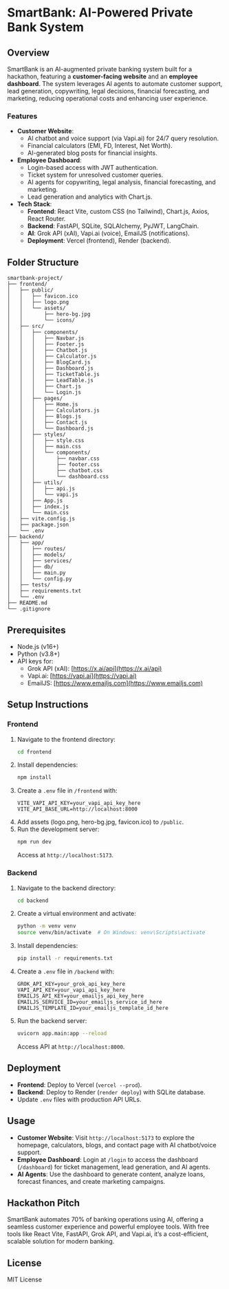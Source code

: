 # SmartBank: AI-Powered Private Bank System

## Overview
SmartBank is an AI-augmented private banking system built for a hackathon, featuring a **customer-facing website** and an **employee dashboard**. The system leverages AI agents to automate customer support, lead generation, copywriting, legal decisions, financial forecasting, and marketing, reducing operational costs and enhancing user experience.

### Features
- **Customer Website**:
  - AI chatbot and voice support (via Vapi.ai) for 24/7 query resolution.
  - Financial calculators (EMI, FD, Interest, Net Worth).
  - AI-generated blog posts for financial insights.
- **Employee Dashboard**:
  - Login-based access with JWT authentication.
  - Ticket system for unresolved customer queries.
  - AI agents for copywriting, legal analysis, financial forecasting, and marketing.
  - Lead generation and analytics with Chart.js.
- **Tech Stack**:
  - **Frontend**: React Vite, custom CSS (no Tailwind), Chart.js, Axios, React Router.
  - **Backend**: FastAPI, SQLite, SQLAlchemy, PyJWT, LangChain.
  - **AI**: Grok API (xAI), Vapi.ai (voice), EmailJS (notifications).
  - **Deployment**: Vercel (frontend), Render (backend).

## Folder Structure
```
smartbank-project/
├── frontend/
│   ├── public/
│   │   ├── favicon.ico
│   │   ├── logo.png
│   │   └── assets/
│   │       ├── hero-bg.jpg
│   │       └── icons/
│   ├── src/
│   │   ├── components/
│   │   │   ├── Navbar.js
│   │   │   ├── Footer.js
│   │   │   ├── Chatbot.js
│   │   │   ├── Calculator.js
│   │   │   ├── BlogCard.js
│   │   │   ├── Dashboard.js
│   │   │   ├── TicketTable.js
│   │   │   ├── LeadTable.js
│   │   │   ├── Chart.js
│   │   │   └── Login.js
│   │   ├── pages/
│   │   │   ├── Home.js
│   │   │   ├── Calculators.js
│   │   │   ├── Blogs.js
│   │   │   ├── Contact.js
│   │   │   └── Dashboard.js
│   │   ├── styles/
│   │   │   ├── style.css
│   │   │   ├── main.css
│   │   │   └── components/
│   │   │       ├── navbar.css
│   │   │       ├── footer.css
│   │   │       ├── chatbot.css
│   │   │       └── dashboard.css
│   │   ├── utils/
│   │   │   ├── api.js
│   │   │   └── vapi.js
│   │   ├── App.js
│   │   ├── index.js
│   │   └── main.css
│   ├── vite.config.js
│   ├── package.json
│   └── .env
├── backend/
│   ├── app/
│   │   ├── routes/
│   │   ├── models/
│   │   ├── services/
│   │   ├── db/
│   │   ├── main.py
│   │   └── config.py
│   ├── tests/
│   ├── requirements.txt
│   └── .env
├── README.md
└── .gitignore
```

## Prerequisites
- Node.js (v16+)
- Python (v3.8+)
- API keys for:
  - Grok API (xAI): [https://x.ai/api](https://x.ai/api)
  - Vapi.ai: [https://vapi.ai](https://vapi.ai)
  - EmailJS: [https://www.emailjs.com](https://www.emailjs.com)

## Setup Instructions

### Frontend
1. Navigate to the frontend directory:
   ```bash
   cd frontend
   ```
2. Install dependencies:
   ```bash
   npm install
   ```
3. Create a `.env` file in `/frontend` with:
   ```
   VITE_VAPI_API_KEY=your_vapi_api_key_here
   VITE_API_BASE_URL=http://localhost:8000
   ```
4. Add assets (logo.png, hero-bg.jpg, favicon.ico) to `/public`.
5. Run the development server:
   ```bash
   npm run dev
   ```
   Access at `http://localhost:5173`.

### Backend
1. Navigate to the backend directory:
   ```bash
   cd backend
   ```
2. Create a virtual environment and activate:
   ```bash
   python -m venv venv
   source venv/bin/activate  # On Windows: venv\Scripts\activate
   ```
3. Install dependencies:
   ```bash
   pip install -r requirements.txt
   ```
4. Create a `.env` file in `/backend` with:
   ```
   GROK_API_KEY=your_grok_api_key_here
   VAPI_API_KEY=your_vapi_api_key_here
   EMAILJS_API_KEY=your_emailjs_api_key_here
   EMAILJS_SERVICE_ID=your_emailjs_service_id_here
   EMAILJS_TEMPLATE_ID=your_emailjs_template_id_here
   ```
5. Run the backend server:
   ```bash
   uvicorn app.main:app --reload
   ```
   Access API at `http://localhost:8000`.

## Deployment
- **Frontend**: Deploy to Vercel (`vercel --prod`).
- **Backend**: Deploy to Render (`render deploy`) with SQLite database.
- Update `.env` files with production API URLs.

## Usage
- **Customer Website**: Visit `http://localhost:5173` to explore the homepage, calculators, blogs, and contact page with AI chatbot/voice support.
- **Employee Dashboard**: Login at `/login` to access the dashboard (`/dashboard`) for ticket management, lead generation, and AI agents.
- **AI Agents**: Use the dashboard to generate content, analyze loans, forecast finances, and create marketing campaigns.

## Hackathon Pitch
SmartBank automates 70% of banking operations using AI, offering a seamless customer experience and powerful employee tools. With free tools like React Vite, FastAPI, Grok API, and Vapi.ai, it’s a cost-efficient, scalable solution for modern banking.

## License
MIT License